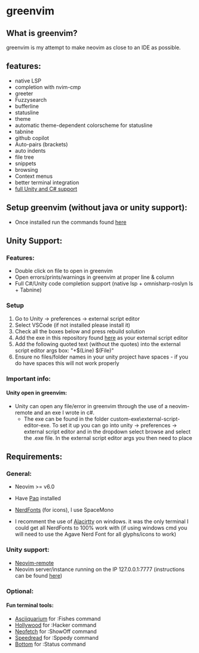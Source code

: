 # greenvim

## What is greenvim?
greenvim is my attempt to make neovim as close to an IDE as possible.

## features:
* native LSP
* completion with nvim-cmp
* greeter
* Fuzzysearch
* bufferline
* statusline
* theme
* automatic theme-dependent colorscheme for statusline
* tabnine
* github copilot
* Auto-pairs (brackets)
* auto indents
* file tree
* snippets
* browsing
* Context menus
* better terminal integration
* [full Unity and C# support](#unity-support)

## Setup greenvim (without java or unity support):
   * Once installed run the commands found [here](https://github.com/green726/greenvim/blob/main/commands.txt)

## Unity Support:
### Features:
  * Double click on file to open in greenvim
  * Open errors/prints/warnings in greenvim at proper line & column
  * Full C#/Unity code completion support (native lsp + omnisharp-roslyn ls + Tabnine)
### Setup
  1. Go to Unity -> preferences -> external script editor 
  2. Select VSCode (if not installed please install it)
  3. Check all the boxes below and press rebuild solution
  4. Add the exe in this repository found [here]() as your external script editor
  5. Add the following quoted text (without the quotes) into the external script editor args box: "+$(Line) $(File)"
  6. Ensure no files/folder names in your unity project have spaces - if you do have spaces this will not work properly

### Important info:
#### Unity open in greenvim: 
   * Unity can open any file/error in greenvim through the use of a neovim-remote and an exe I wrote in c#.
      * The exe can be found in the folder custom-exe\external-script-editor-exe. To set it up you can go into unity -> preferences -> external script editor and in the dropdown select browse and select the .exe file. In the external script editor args you then need to place 
## Requirements:
### General:
   * Neovim >= v6.0
   * Have [Paq](https://github.com/savq/paq-nvim) installed

   * [NerdFonts](https://github.com/ryanoasis/nerd-fonts) (for icons), I use SpaceMono
   * I recomment the use of [Alacirtty](https://github.com/alacritty/alacritty) on windows. it was the only terminal I could get all NerdFonts to 100% work with (if using windows cmd you will need to use the Agave Nerd Font for all glyphs/icons to work)
### Unity support:
   * [Neovim-remote](https://github.com/mhinz/neovim-remote)
   * Neovim server/instance running on the IP 127.0.0.1:7777 (instructions can be found [here](neovim-server-address-instructions)) 
### Optional:
#### Fun terminal tools:
   * [Asciiquarium](https://github.com/cmatsuoka/asciiquarium) for :Fishes command 
   * [Hollywood](https://github.com/dustinkirkland/hollywood) for :Hacker command
   * [Neofetch](https://github.com/dylanaraps/neofetch) for :ShowOff command
   * [Speedread](https://github.com/pasky/speedread) for :Sppedy command
   * [Bottom](https://github.com/ClementTsang/bottom) for :Status command

